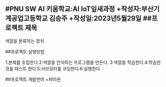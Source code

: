 #PNU SW AI 키움학교:AI IoT잎새과정
+작성자:부산기계공업고등학교 김승주
+작성일:2023년5월29일
##프로젝트 제목
---
색깔을 분류하는 장치 

##프로젝트 실행방법

1:본체를 조립한다.2:색깔을 인식하는 프로그램을 만든다.
3:색깔을 학습한다.4:학습한 것을 테스트 한다.5:서브모터를 코딩한다.6:실행한다.

##프로젝트 개발언어
+파이썬
